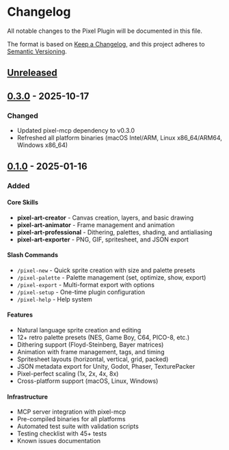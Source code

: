 # Changelog

All notable changes to the Pixel Plugin will be documented in this file.

The format is based on [Keep a Changelog](https://keepachangelog.com/en/1.0.0/),
and this project adheres to [Semantic Versioning](https://semver.org/spec/v2.0.0.html).

## [Unreleased]

## [0.3.0] - 2025-10-17

### Changed
- Updated pixel-mcp dependency to v0.3.0
- Refreshed all platform binaries (macOS Intel/ARM, Linux x86_64/ARM64, Windows x86_64)

## [0.1.0] - 2025-01-16

### Added

#### Core Skills
- **pixel-art-creator** - Canvas creation, layers, and basic drawing
- **pixel-art-animator** - Frame management and animation
- **pixel-art-professional** - Dithering, palettes, shading, and antialiasing
- **pixel-art-exporter** - PNG, GIF, spritesheet, and JSON export

#### Slash Commands
- `/pixel-new` - Quick sprite creation with size and palette presets
- `/pixel-palette` - Palette management (set, optimize, show, export)
- `/pixel-export` - Multi-format export with options
- `/pixel-setup` - One-time plugin configuration
- `/pixel-help` - Help system

#### Features
- Natural language sprite creation and editing
- 12+ retro palette presets (NES, Game Boy, C64, PICO-8, etc.)
- Dithering support (Floyd-Steinberg, Bayer matrices)
- Animation with frame management, tags, and timing
- Spritesheet layouts (horizontal, vertical, grid, packed)
- JSON metadata export for Unity, Godot, Phaser, TexturePacker
- Pixel-perfect scaling (1x, 2x, 4x, 8x)
- Cross-platform support (macOS, Linux, Windows)

#### Infrastructure
- MCP server integration with pixel-mcp
- Pre-compiled binaries for all platforms
- Automated test suite with validation scripts
- Testing checklist with 45+ tests
- Known issues documentation

[Unreleased]: https://github.com/willibrandon/pixel-plugin/compare/v0.3.0...HEAD
[0.3.0]: https://github.com/willibrandon/pixel-plugin/compare/v0.1.0...v0.3.0
[0.1.0]: https://github.com/willibrandon/pixel-plugin/releases/tag/v0.1.0
